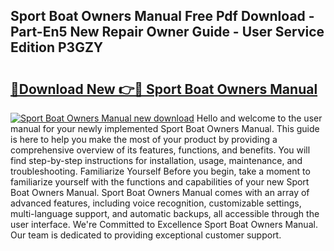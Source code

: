 ## Sport Boat Owners Manual Free Pdf Download - Part-En5 New Repair Owner Guide - User Service Edition P3GZY

# <h2><a href="http://bc72027.oget.top/?id=Sport+Boat+Owners+Manual">🔗Download New 👉🔴 Sport Boat Owners Manual</a></h2>

[![Sport Boat Owners Manual new download](https://i.imgur.com/5g1atiW.png)](http://bc72027.oget.top/?id=Sport+Boat+Owners+Manual)
Hello and welcome to the user manual for your newly implemented Sport Boat Owners Manual. This guide is here to help you make the most of your product by providing a comprehensive overview of its features, functions, and benefits. You will find step-by-step instructions for installation, usage, maintenance, and troubleshooting. Familiarize Yourself Before you begin, take a moment to familiarize yourself with the functions and capabilities of your new Sport Boat Owners Manual. Sport Boat Owners Manual comes with an array of advanced features, including voice recognition, customizable settings, multi-language support, and automatic backups, all accessible through the user interface. We're Committed to Excellence Sport Boat Owners Manual. Our team is dedicated to providing exceptional customer support.
